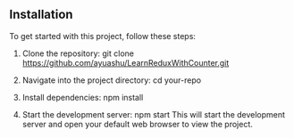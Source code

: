 ## Installation

To get started with this project, follow these steps:

1. Clone the repository:
   git clone https://github.com/ayuashu/LearnReduxWithCounter.git

2. Navigate into the project directory:
    cd your-repo

3. Install dependencies:
    npm install

4. Start the development server:
    npm start
  This will start the development server and open your default web browser to view the project.

